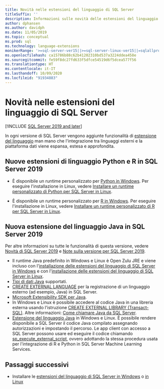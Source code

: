 ```yaml
---
title: Novità nelle estensioni del linguaggio di SQL Server
titleSuffix: ''
description: Informazioni sulle novità delle estensioni del linguaggio di SQL Server che espande, estende e approfondisce l'integrazione tra i linguaggi esterni e la piattaforma dati.
author: dphansen
ms.author: davidph
ms.date: 11/05/2019
ms.topic: conceptual
ms.prod: sql
ms.technology: language-extensions
monikerRange: '>=sql-server-ver15||>=sql-server-linux-ver15||=sqlallproducts-allversions'
ms.openlocfilehash: ca15786b88c62b41202310bd537a3224ddea458e
ms.sourcegitcommit: fe59f8dc27fd633f5dfce54519d6f5dcea577f56
ms.translationtype: HT
ms.contentlocale: it-IT
ms.lasthandoff: 10/09/2020
ms.locfileid: "91934883"
---
```

# <a name="whats-new-in-sql-server-language-extensions"></a>Novità nelle estensioni del linguaggio di SQL Server
[!INCLUDE [SQL Server 2019 and later](../includes/applies-to-version/sqlserver2019.md)]

In ogni versione di SQL Server vengono aggiunte funzionalità di [estensione del linguaggio](language-extensions-overview.md) man mano che l'integrazione tra linguaggi esterni e la piattaforma dati viene espansa, estesa e approfondita.

## <a name="new-python-and-r-language-extensions-in-sql-server-2019"></a>Nuove estensioni di linguaggio Python e R in SQL Server 2019

+ È disponibile un runtime personalizzato per [Python in Windows](../machine-learning/install/custom-runtime-python.md). Per eseguire l'installazione in Linux, vedere [Installare un runtime personalizzato di Python per SQL Server in Linux](../machine-learning/install/custom-runtime-python.md?view=sql-server-linux-ver15&preserve-view=true).

+ È disponibile un runtime personalizzato per [R in Windows](../machine-learning/install/custom-runtime-r.md). Per eseguire l'installazione in Linux, vedere [Installare un runtime personalizzato di R per SQL Server in Linux](../machine-learning/install/custom-runtime-r.md?view=sql-server-linux-ver15&preserve-view=true).


## <a name="new-java-language-extension-in-sql-server-2019"></a>Nuova estensione del linguaggio Java in SQL Server 2019

Per altre informazioni su tutte le funzionalità di questa versione, vedere [Novità di SQL Server 2019](../sql-server/what-s-new-in-sql-server-ver15.md) e [Note sulla versione per SQL Server 2019](../sql-server/sql-server-version-15-release-notes.md).

- Il runtime Java predefinito in Windows e Linux è Open Zulu JRE e viene incluso con l'[installazione delle estensioni del linguaggio di SQL Server in Windows](install/install-sql-server-language-extensions-on-windows.md) e con l'[installazione delle estensioni del linguaggio di SQL Server in Linux](../linux/sql-server-linux-setup-language-extensions.md).
- [Tipi di dati Java](how-to/java-to-sql-data-types.md) supportati.
- [CREATE EXTERNAL LANGUAGE](../t-sql/statements/create-external-language-transact-sql.md) per la registrazione di un linguaggio esterno (ad esempio, Java) in SQL Server.
- [Microsoft Extensibility SDK per Java](how-to/extensibility-sdk-java-sql-server.md).
- In Windows e Linux è possibile accedere al codice Java in una libreria esterna usando l'istruzione [CREATE EXTERNAL LIBRARY (Transact-SQL)](../t-sql/statements/create-external-library-transact-sql.md). Altre informazioni: [Come chiamare Java da SQL Server](how-to/call-java-from-sql.md).
- [Estensione del linguaggio Java](language-extensions-overview.md) in Windows e Linux. È possibile rendere disponibile a SQL Server il codice Java compilato assegnando autorizzazioni e impostando il percorso. Le app client con accesso a SQL Server possono usare ed eseguire il codice chiamando [sp_execute_external_script](../relational-databases/system-stored-procedures/sp-execute-external-script-transact-sql.md), ovvero adottando la stessa procedura usata per l'integrazione di R e Python in SQL Server Machine Learning Services.

## <a name="next-steps"></a>Passaggi successivi

+ Installare le [estensioni del linguaggio di SQL Server in Windows](install/install-sql-server-language-extensions-on-windows.md) o [in Linux](../linux/sql-server-linux-setup-language-extensions.md)